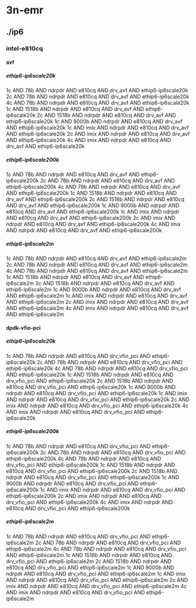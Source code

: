 # 3n-emr
## ./ip6
### intel-e810cq
#### avf
##### ethip6-ip6scale20k
1c AND 78b AND ndrpdr AND e810cq AND drv_avf AND ethip6-ip6scale20k
2c AND 78b AND ndrpdr AND e810cq AND drv_avf AND ethip6-ip6scale20k
4c AND 78b AND ndrpdr AND e810cq AND drv_avf AND ethip6-ip6scale20k
1c AND 1518b AND ndrpdr AND e810cq AND drv_avf AND ethip6-ip6scale20k
2c AND 1518b AND ndrpdr AND e810cq AND drv_avf AND ethip6-ip6scale20k
1c AND 9000b AND ndrpdr AND e810cq AND drv_avf AND ethip6-ip6scale20k
1c AND imix AND ndrpdr AND e810cq AND drv_avf AND ethip6-ip6scale20k
2c AND imix AND ndrpdr AND e810cq AND drv_avf AND ethip6-ip6scale20k
4c AND imix AND ndrpdr AND e810cq AND drv_avf AND ethip6-ip6scale20k
##### ethip6-ip6scale200k
1c AND 78b AND ndrpdr AND e810cq AND drv_avf AND ethip6-ip6scale200k
2c AND 78b AND ndrpdr AND e810cq AND drv_avf AND ethip6-ip6scale200k
4c AND 78b AND ndrpdr AND e810cq AND drv_avf AND ethip6-ip6scale200k
1c AND 1518b AND ndrpdr AND e810cq AND drv_avf AND ethip6-ip6scale200k
2c AND 1518b AND ndrpdr AND e810cq AND drv_avf AND ethip6-ip6scale200k
1c AND 9000b AND ndrpdr AND e810cq AND drv_avf AND ethip6-ip6scale200k
1c AND imix AND ndrpdr AND e810cq AND drv_avf AND ethip6-ip6scale200k
2c AND imix AND ndrpdr AND e810cq AND drv_avf AND ethip6-ip6scale200k
4c AND imix AND ndrpdr AND e810cq AND drv_avf AND ethip6-ip6scale200k
##### ethip6-ip6scale2m
1c AND 78b AND ndrpdr AND e810cq AND drv_avf AND ethip6-ip6scale2m
2c AND 78b AND ndrpdr AND e810cq AND drv_avf AND ethip6-ip6scale2m
4c AND 78b AND ndrpdr AND e810cq AND drv_avf AND ethip6-ip6scale2m
1c AND 1518b AND ndrpdr AND e810cq AND drv_avf AND ethip6-ip6scale2m
2c AND 1518b AND ndrpdr AND e810cq AND drv_avf AND ethip6-ip6scale2m
1c AND 9000b AND ndrpdr AND e810cq AND drv_avf AND ethip6-ip6scale2m
1c AND imix AND ndrpdr AND e810cq AND drv_avf AND ethip6-ip6scale2m
2c AND imix AND ndrpdr AND e810cq AND drv_avf AND ethip6-ip6scale2m
4c AND imix AND ndrpdr AND e810cq AND drv_avf AND ethip6-ip6scale2m
#### dpdk-vfio-pci
##### ethip6-ip6scale20k
1c AND 78b AND ndrpdr AND e810cq AND drv_vfio_pci AND ethip6-ip6scale20k
2c AND 78b AND ndrpdr AND e810cq AND drv_vfio_pci AND ethip6-ip6scale20k
4c AND 78b AND ndrpdr AND e810cq AND drv_vfio_pci AND ethip6-ip6scale20k
1c AND 1518b AND ndrpdr AND e810cq AND drv_vfio_pci AND ethip6-ip6scale20k
2c AND 1518b AND ndrpdr AND e810cq AND drv_vfio_pci AND ethip6-ip6scale20k
1c AND 9000b AND ndrpdr AND e810cq AND drv_vfio_pci AND ethip6-ip6scale20k
1c AND imix AND ndrpdr AND e810cq AND drv_vfio_pci AND ethip6-ip6scale20k
2c AND imix AND ndrpdr AND e810cq AND drv_vfio_pci AND ethip6-ip6scale20k
4c AND imix AND ndrpdr AND e810cq AND drv_vfio_pci AND ethip6-ip6scale20k
##### ethip6-ip6scale200k
1c AND 78b AND ndrpdr AND e810cq AND drv_vfio_pci AND ethip6-ip6scale200k
2c AND 78b AND ndrpdr AND e810cq AND drv_vfio_pci AND ethip6-ip6scale200k
4c AND 78b AND ndrpdr AND e810cq AND drv_vfio_pci AND ethip6-ip6scale200k
1c AND 1518b AND ndrpdr AND e810cq AND drv_vfio_pci AND ethip6-ip6scale200k
2c AND 1518b AND ndrpdr AND e810cq AND drv_vfio_pci AND ethip6-ip6scale200k
1c AND 9000b AND ndrpdr AND e810cq AND drv_vfio_pci AND ethip6-ip6scale200k
1c AND imix AND ndrpdr AND e810cq AND drv_vfio_pci AND ethip6-ip6scale200k
2c AND imix AND ndrpdr AND e810cq AND drv_vfio_pci AND ethip6-ip6scale200k
4c AND imix AND ndrpdr AND e810cq AND drv_vfio_pci AND ethip6-ip6scale200k
##### ethip6-ip6scale2m
1c AND 78b AND ndrpdr AND e810cq AND drv_vfio_pci AND ethip6-ip6scale2m
2c AND 78b AND ndrpdr AND e810cq AND drv_vfio_pci AND ethip6-ip6scale2m
4c AND 78b AND ndrpdr AND e810cq AND drv_vfio_pci AND ethip6-ip6scale2m
1c AND 1518b AND ndrpdr AND e810cq AND drv_vfio_pci AND ethip6-ip6scale2m
2c AND 1518b AND ndrpdr AND e810cq AND drv_vfio_pci AND ethip6-ip6scale2m
1c AND 9000b AND ndrpdr AND e810cq AND drv_vfio_pci AND ethip6-ip6scale2m
1c AND imix AND ndrpdr AND e810cq AND drv_vfio_pci AND ethip6-ip6scale2m
2c AND imix AND ndrpdr AND e810cq AND drv_vfio_pci AND ethip6-ip6scale2m
4c AND imix AND ndrpdr AND e810cq AND drv_vfio_pci AND ethip6-ip6scale2m
